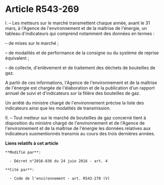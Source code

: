 # Article R543-269

I. – Les metteurs sur le marché transmettent chaque année, avant le 31 mars, à l'Agence de l'environnement et de la maîtrise
de l'énergie, un tableau d'indicateurs qui comprend notamment des données en termes :

– de mises sur le marché ;

– de modalités et de performance de la consigne ou du système de reprise équivalent ;

– de collecte, d'enlèvement et de traitement des déchets de bouteilles de gaz.

A partir de ces informations, l'Agence de l'environnement et de la maîtrise de l'énergie est chargée de l'élaboration et de
la publication d'un rapport annuel de suivi et d'indicateurs sur la filière des bouteilles de gaz.

Un arrêté du ministre chargé de l'environnement précise la liste des indicateurs ainsi que les modalités de transmission.

II. – Tout metteur sur le marché de bouteilles de gaz concerné tient à disposition du ministre chargé de l'environnement et
de l'Agence de l'environnement et de la maîtrise de l'énergie les données relatives aux indicateurs susmentionnés transmis au
cours des trois dernières années.

**Liens relatifs à cet article**

	**Modifié par**:

	  - Décret n°2016-836 du 24 juin 2016 - art. 4

	**Cité par**:

	  - Code de l'environnement - art. R543-270 (V)
